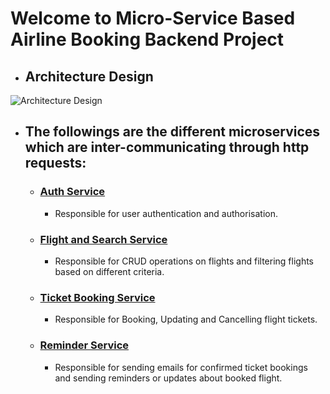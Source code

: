 # Welcome to Micro-Service Based Airline Booking Backend Project

- ## Architecture Design
![Architecture Design](https://user-images.githubusercontent.com/91774344/211161135-b4682f74-4ddf-4432-940f-317780a9f760.png)
 
 
- ## The followings are the different microservices which are inter-communicating through http requests:

  - ### [Auth Service](https://github.com/debjyoti-m28/Auth_Service)
      - Responsible for user authentication and authorisation.
  - ### [Flight and Search Service](https://github.com/debjyoti-m28/FlightsAndSearchService)
      - Responsible for CRUD operations on flights and filtering flights based on different criteria.
  - ### [Ticket Booking Service](https://github.com/debjyoti-m28/AirlineTicketBookingService)
      - Responsible for Booking, Updating and Cancelling flight tickets.
  - ### [Reminder Service](https://github.com/debjyoti-m28/ReminderService)
      - Responsible for sending emails for confirmed ticket bookings and sending reminders or updates about booked flight.

